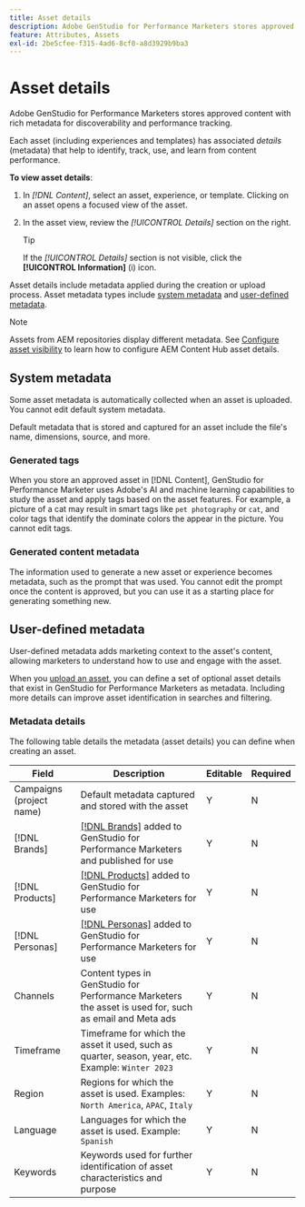 ```yaml
---
title: Asset details
description: Adobe GenStudio for Performance Marketers stores approved content with rich metadata for searchability and performance tracking.
feature: Attributes, Assets
exl-id: 2be5cfee-f315-4ad6-8cf0-a8d3929b9ba3
---
```

# Asset details

Adobe GenStudio for Performance Marketers stores approved content with rich metadata for discoverability and performance tracking.

Each asset (including experiences and templates) has associated _details_ (metadata) that help to identify, track, use, and learn from content performance.

**To view asset details**:

1. In _[!DNL Content]_, select an asset, experience, or template. Clicking on an asset opens a focused view of the asset.

1. In the asset view, review the _[!UICONTROL Details]_ section on the right.

   >[!TIP]
   >
   >If the _[!UICONTROL Details]_ section is not visible, click the **[!UICONTROL Information]** (i) icon.

Asset details include metadata applied during the creation or upload process. Asset metadata types include [system metadata](#system-metadata) and [user-defined metadata](#user-defined-metadata).

>[!NOTE]
>
>Assets from AEM repositories display different metadata. See [Configure asset visibility](connect-aem-repo.md#step-4-configure-asset-visibility) to learn how to configure AEM Content Hub asset details.

## System metadata

Some asset metadata is automatically collected when an asset is uploaded. You cannot edit default system metadata.

Default metadata that is stored and captured for an asset include the file's name, dimensions, source, and more.

### Generated tags

When you store an approved asset in [!DNL Content], GenStudio for Performance Marketer uses Adobe's AI and machine learning capabilities to study the asset and apply tags based on the asset features. For example, a picture of a cat may result in smart tags like `pet photography` or `cat`, and color tags that identify the dominate colors the appear in the picture. You cannot edit tags.

### Generated content metadata

The information used to generate a new asset or experience becomes metadata, such as the prompt that was used. You cannot edit the prompt once the content is approved, but you can use it as a starting place for generating something new.

## User-defined metadata

User-defined metadata adds marketing context to the asset's content, allowing marketers to understand how to use and engage with the asset.

When you [upload an asset](/help/user-guide/content/manage-assets.md#add-assets), you can define a set of optional asset details that exist in GenStudio for Performance Marketers as metadata. Including more details can improve asset identification in searches and filtering.

### Metadata details

The following table details the metadata (asset details) you can define when creating an asset.

| Field         | Description | Editable | Required |
| ------------- | ----------- | -------- | -------- |
| Campaigns (project name) | Default metadata captured and stored with the asset | Y | N |
| [!DNL Brands]    | [[!DNL Brands]](/help/user-guide/guidelines/brands.md) added to GenStudio for Performance Marketers and published for use | Y | N |
| [!DNL Products]      | [[!DNL Products]](/help/user-guide/guidelines/products.md) added to GenStudio for Performance Marketers for use | Y | N |
| [!DNL Personas]      | [[!DNL Personas]](/help/user-guide/guidelines/personas.md) added to GenStudio for Performance Marketers for use | Y | N |
| Channels      | Content types in GenStudio for Performance Marketers the asset is used for, such as email and Meta ads | Y | N |
| Timeframe     | Timeframe for which the asset it used, such as quarter, season, year, etc. Example: `Winter 2023` | Y | N |
| Region        | Regions for which the asset is used. Examples: `North America`, `APAC`, `Italy` | Y | N |
| Language      | Languages for which the asset is used. Example: `Spanish` | Y | N |
| Keywords      | Keywords used for further identification of asset characteristics and purpose | Y | N |

<!-- ## History

Expand the _[!UICONTROL History]_ section to view a timeline of approvals and activity.

list other activity, show screenshot?
-->
